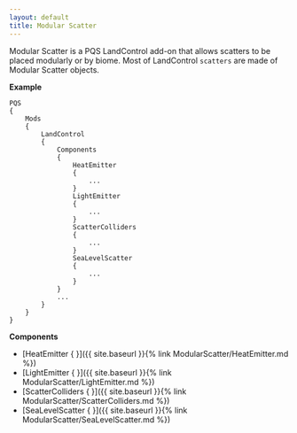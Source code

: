 ```yaml
---
layout: default
title: Modular Scatter
---
```


Modular Scatter is a PQS LandControl add-on that allows scatters to be placed modularly or by biome. Most of LandControl `scatters` are made of Modular Scatter objects.

**Example**
```
PQS
{
    Mods
    {
        LandControl
        {
            Components
            {
                HeatEmitter
                {
                    ...
                }
                LightEmitter
                {
                    ...
                }
                ScatterColliders
                {
                    ...
                }
                SeaLevelScatter
                {
                    ...
                }
            }
            ...
        }
    }
}
```

**Components**
+ [HeatEmitter { }]({{ site.baseurl }}{% link ModularScatter/HeatEmitter.md %})
+ [LightEmitter { }]({{ site.baseurl }}{% link ModularScatter/LightEmitter.md %})
+ [ScatterColliders { }]({{ site.baseurl }}{% link ModularScatter/ScatterColliders.md %})
+ [SeaLevelScatter { }]({{ site.baseurl }}{% link ModularScatter/SeaLevelScatter.md %})
